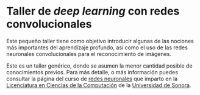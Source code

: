 # Taller de *deep learning* con redes convolucionales

Este pequeño taller tiene como objetivo introducir algunas de las nociones
más importantes del aprendizaje profundo, así como el uso de las redes neuronales convolucionales 
para el reconocimiento de imágenes.

Este es un taller genérico, donde se asumen la menor cantidad posible de conocimientos previos. 
Para más detalle, o más información puedes consultar la página del curso
de [redes neuronales](https://rn-unison.github.io//) que imparto en la [Licenciatura en Ciencias de la Computación](http://cc.uson.mx) de la [Universidad de Sonora](https://www.unison.mx).
